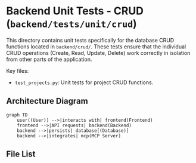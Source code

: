 # Backend Unit Tests - CRUD (`backend/tests/unit/crud`)

This directory contains unit tests specifically for the database CRUD functions located in `backend/crud/`. These tests ensure that the individual CRUD operations (Create, Read, Update, Delete) work correctly in isolation from other parts of the application.

Key files:

*   `test_projects.py`: Unit tests for project CRUD functions.

## Architecture Diagram
```mermaid
graph TD
    user((User)) -->|interacts with| frontend(Frontend)
    frontend -->|API requests| backend(Backend)
    backend -->|persists| database[(Database)]
    backend -->|integrates| mcp(MCP Server)
```

<!-- File List Start -->
## File List


<!-- File List End -->





